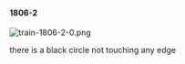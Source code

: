 #### 1806-2
![train-1806-2-0.png](https://github.com/lil-lab/nlvr/raw/master/nlvr/train/images/1/train-1806-2-0.png "train-1806-2-0.png")

there is a black circle not touching any edge